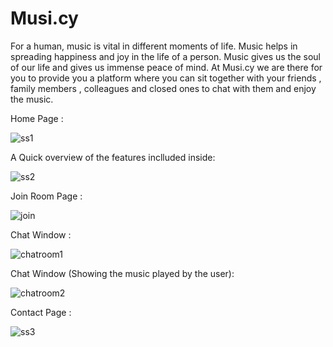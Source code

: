 # Musi.cy
For a human, music is vital in different moments of life. 
Music helps in spreading happiness and joy in the life of a person.
Music gives us the soul of our life and gives us immense peace of mind. 
At Musi.cy we are there for you to provide you a platform where you can sit together with your friends , family members , colleagues and 
closed ones to chat with them and enjoy the music.


Home Page :

![ss1](https://user-images.githubusercontent.com/48278314/117931172-7cd93d00-b31c-11eb-96c7-5c1d06a24185.JPG)




A Quick overview of the features inclluded inside:

![ss2](https://user-images.githubusercontent.com/48278314/117931232-8ebae000-b31c-11eb-9e73-a9c74b422c86.JPG)




Join Room Page :

![join](https://user-images.githubusercontent.com/48278314/117931282-9f6b5600-b31c-11eb-994d-039a64045bb7.jpg)




Chat Window :

![chatroom1](https://user-images.githubusercontent.com/48278314/117931356-b611ad00-b31c-11eb-9c94-ca486b0f8009.png)




Chat Window (Showing the music played by the user):

![chatroom2](https://user-images.githubusercontent.com/48278314/117931412-c590f600-b31c-11eb-81f4-dcfae78b75e7.png)




Contact Page :

![ss3](https://user-images.githubusercontent.com/48278314/117932312-d2621980-b31d-11eb-8ac1-23d4bc59a2cb.JPG)


